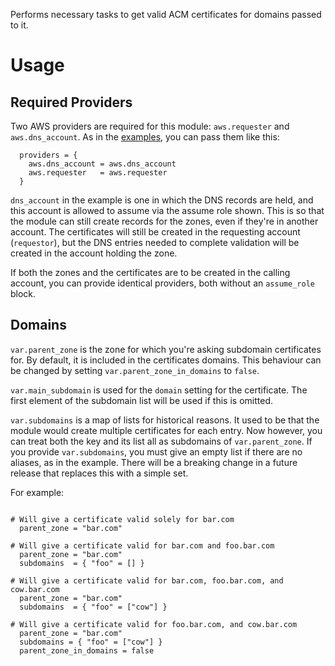 Performs necessary tasks to get valid ACM certificates for domains passed to it.

# Usage

## Required Providers

Two AWS providers are required for this module: `aws.requester` and `aws.dns_account`. As in the [examples](./examples), you can pass them like this:

```hcl
  providers = {
    aws.dns_account = aws.dns_account
    aws.requester   = aws.requester
  }
```

`dns_account` in the example is one in which the DNS records are held, and this account is allowed to assume via the assume role shown. This is so that the module can still create records for the zones, even if they're in another account. The certificates will still be created in the requesting account (`requestor`), but the DNS entries needed to complete validation will be created in the account holding the zone.

If both the zones and the certificates are to be created in the calling account, you can provide identical providers, both without an `assume_role` block.

## Domains

`var.parent_zone` is the zone for which you're asking subdomain certificates for. By default, it is included in the certificates domains. This behaviour can be changed by setting `var.parent_zone_in_domains` to `false`.

`var.main_subdomain` is used for the `domain` setting for the certificate. The first element of the subdomain list will be used if this is omitted.

`var.subdomains` is a map of lists for historical reasons. It used to be that the module would create multiple certificates for each entry. Now however, you can treat both the key and its list all as subdomains of `var.parent_zone`. If you provide `var.subdomains`, you must give an empty list if there are no aliases, as in the example. There will be a breaking change in a future release that replaces this with a simple set.

For example:

```hcl

# Will give a certificate valid solely for bar.com
  parent_zone = "bar.com"

# Will give a certificate valid for bar.com and foo.bar.com
  parent_zone = "bar.com"
  subdomains  = { "foo" = [] }

# Will give a certificate valid for bar.com, foo.bar.com, and cow.bar.com
  parent_zone = "bar.com"
  subdomains  = { "foo" = ["cow"] }

# Will give a certificate valid for foo.bar.com, and cow.bar.com
  parent_zone = "bar.com"
  subdomains = { "foo" = ["cow"] }
  parent_zone_in_domains = false
```
